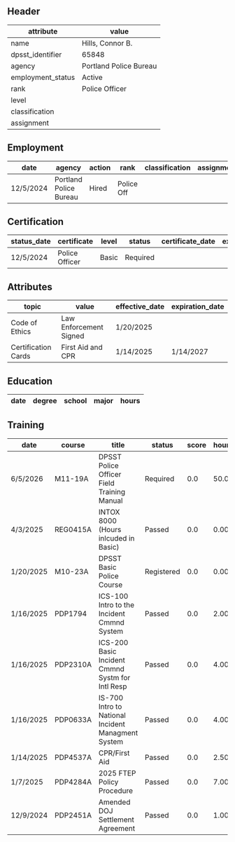 ## Header
| attribute | value |
| --------- | ----- |
| name | Hills, Connor B. |
| dpsst_identifier | 65848 |
| agency | Portland Police Bureau |
| employment_status | Active |
| rank | Police Officer |
| level |  |
| classification |  |
| assignment |  |
## Employment
| date | agency | action | rank | classification | assignment |
| ---- | ------ | ------ | ---- | -------------- | ---------- |
| 12/5/2024 | Portland Police Bureau | Hired | Police Off |  |  |
## Certification
| status_date | certificate | level | status | certificate_date | expiration_date | probation_date |
| ----------- | ----------- | ----- | ------ | ---------------- | --------------- | -------------- |
| 12/5/2024 | Police Officer | Basic | Required |  |  | 6/5/2026 |
## Attributes
| topic | value | effective_date | expiration_date |
| ----- | ----- | -------------- | --------------- |
| Code of Ethics | Law Enforcement Signed | 1/20/2025 |  |
| Certification Cards | First Aid and CPR | 1/14/2025 | 1/14/2027 |
## Education
| date | degree | school | major | hours |
| ---- | ------ | ------ | ----- | ----- |
## Training
| date | course | title | status | score | hours |
| ---- | ------ | ----- | ------ | ----- | ----- |
| 6/5/2026 | M11-19A | DPSST Police Officer Field Training Manual | Required | 0.0 | 50.00 |
| 4/3/2025 | REG0415A | INTOX 8000 (Hours inlcuded in Basic) | Passed | 0.0 | 0.00 |
| 1/20/2025 | M10-23A | DPSST Basic Police Course | Registered | 0.0 | 0.00 |
| 1/16/2025 | PDP1794 | ICS-100 Intro to the Incident Cmmnd System | Passed | 0.0 | 2.00 |
| 1/16/2025 | PDP2310A | ICS-200 Basic Incident Cmmnd Systm for Intl Resp | Passed | 0.0 | 4.00 |
| 1/16/2025 | PDP0633A | IS-700 Intro to National Incident Managment System | Passed | 0.0 | 4.00 |
| 1/14/2025 | PDP4537A | CPR/First Aid | Passed | 0.0 | 2.50 |
| 1/7/2025 | PDP4284A | 2025 FTEP Policy  Procedure | Passed | 0.0 | 7.00 |
| 12/9/2024 | PDP2451A | Amended DOJ Settlement Agreement | Passed | 0.0 | 1.00 |
